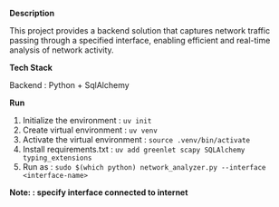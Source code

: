 **Description**

This project provides a backend solution that captures network traffic passing through a specified interface, enabling efficient and real-time analysis of network activity.

**Tech Stack**

Backend :  Python + SqlAlchemy

**Run**

1. Initialize the environment : `uv init`  
2. Create virtual environment : `uv venv`
3. Activate the virtual environment : `source .venv/bin/activate`
4. Install requirements.txt : `uv add greenlet scapy SQLAlchemy typing_extensions` 
5. Run as :
    `sudo $(which python) network_analyzer.py --interface <interface-name>`

**Note: <interface> : specify interface connected to internet**